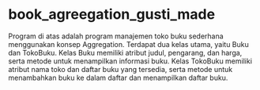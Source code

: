 # book_agreegation_gusti_made
Program di atas adalah program manajemen toko buku sederhana menggunakan konsep Aggregation. Terdapat dua kelas utama, yaitu Buku dan TokoBuku. Kelas Buku memiliki atribut judul, pengarang, dan harga, serta metode untuk menampilkan informasi buku. Kelas TokoBuku memiliki atribut nama toko dan daftar buku yang tersedia, serta metode untuk menambahkan buku ke dalam daftar dan menampilkan daftar buku.
